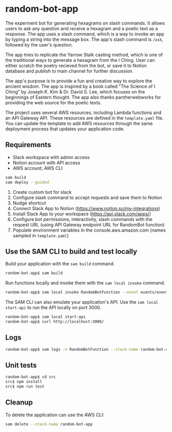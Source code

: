 # random-bot-app

The experment bot for generating hexagrams on slash commands.
It allows users to ask any question and receive a hexagram and a poetic text as a response. The app uses a slash command, which is a way to invoke an app by typing a string into the message box. The app's slash command is `/ask`, followed by the user's question.

The app tries to replicate the Yarrow Stalk casting method, which is one of the traditional ways to generate a hexagram from the I Ching.
User can either scratch the poetry recieved from the bot, or save it to Notion database and publish to main channel for further discussion.

The app's purpose is to provide a fun and creative way to explore the ancient wisdom. The app is inspired by a book called "The Science of I Ching" by Joseph K. Kim & Dr. David S. Lee, which focuses on the beginnings of Eastern thought. The app also thanks pantherwebworks for providing the web source for the poetic texts.

The project uses several AWS resources, including Lambda functions and an API Gateway API. These resources are defined in the `template.yaml` file. You can update the template to add AWS resources through the same deployment process that updates your application code.

## Requirements

- Slack workspace with admin access
- Notion account with API access
- AWS account; AWS CLI

```bash
sam build
sam deploy --guided
```

1. Create custom bot for slack
2. Configure slash command to accept requests and save them to Notion
3. Nudge shortcut
4. Connect Slack App to Notion (https://www.notion.so/my-integrations)
5. Install Slack App to your workspace (https://api.slack.com/apps/)
6. Configure bot permissions, interactivity, slash commands with the request URL (using API Gateway endpoint URL for RandomBot function)
7. Populate environment variables in the console.aws.amazon.com (names sampled in `template.yaml`)

## Use the SAM CLI to build and test locally

Build your application with the `sam build` command.

```bash
random-bot-app$ sam build
```

Run functions locally and invoke them with the `sam local invoke` command.

```bash
random-bot-app$ sam local invoke RandomBotFunction --event events/event.json
```

The SAM CLI can also emulate your application's API. Use the `sam local start-api` to run the API locally on port 3000.

```bash
random-bot-app$ sam local start-api
random-bot-app$ curl http://localhost:3000/
```

## Logs

```bash
random-bot-app$ sam logs -n RandomBotFunction --stack-name random-bot-app --tail
```

## Unit tests

```bash
random-bot-app$ cd src
src$ npm install
src$ npm run test
```

## Cleanup

To delete the application can use the AWS CLI:

```bash
sam delete --stack-name random-bot-app
```
